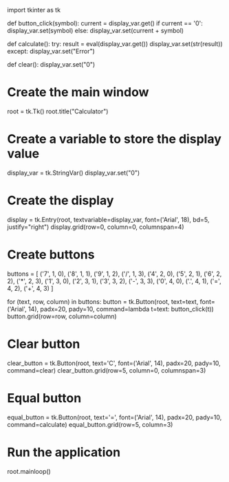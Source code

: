 import tkinter as tk

def button_click(symbol):
    current = display_var.get()
    if current == '0':
        display_var.set(symbol)
    else:
        display_var.set(current + symbol)

def calculate():
    try:
        result = eval(display_var.get())
        display_var.set(str(result))
    except:
        display_var.set("Error")

def clear():
    display_var.set("0")

# Create the main window
root = tk.Tk()
root.title("Calculator")

# Create a variable to store the display value
display_var = tk.StringVar()
display_var.set("0")

# Create the display
display = tk.Entry(root, textvariable=display_var, font=('Arial', 18), bd=5, justify="right")
display.grid(row=0, column=0, columnspan=4)

# Create buttons
buttons = [
    ('7', 1, 0), ('8', 1, 1), ('9', 1, 2), ('/', 1, 3),
    ('4', 2, 0), ('5', 2, 1), ('6', 2, 2), ('*', 2, 3),
    ('1', 3, 0), ('2', 3, 1), ('3', 3, 2), ('-', 3, 3),
    ('0', 4, 0), ('.', 4, 1), ('=', 4, 2), ('+', 4, 3)
]

for (text, row, column) in buttons:
    button = tk.Button(root, text=text, font=('Arial', 14), padx=20, pady=10,
                       command=lambda t=text: button_click(t))
    button.grid(row=row, column=column)

# Clear button
clear_button = tk.Button(root, text='C', font=('Arial', 14), padx=20, pady=10, command=clear)
clear_button.grid(row=5, column=0, columnspan=3)

# Equal button
equal_button = tk.Button(root, text='=', font=('Arial', 14), padx=20, pady=10, command=calculate)
equal_button.grid(row=5, column=3)

# Run the application
root.mainloop()
